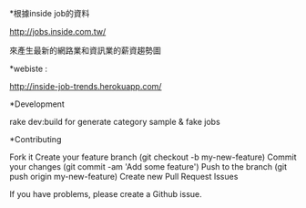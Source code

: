 *根據inside job的資料

http://jobs.inside.com.tw/

來產生最新的網路業和資訊業的薪資趨勢圖

*webiste : 

http://inside-job-trends.herokuapp.com/

 
*Development

rake dev:build for generate category sample & fake jobs

*Contributing

Fork it
Create your feature branch (git checkout -b my-new-feature)
Commit your changes (git commit -am 'Add some feature')
Push to the branch (git push origin my-new-feature)
Create new Pull Request
Issues

If you have problems, please create a Github issue.
